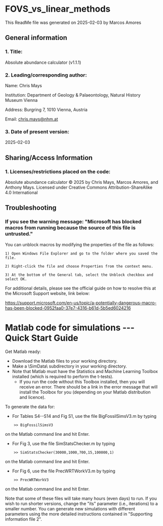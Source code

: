 # FOVS_vs_linear_methods
This ReadMe file was generated on 2025-02-03 by Marcos Amores

## General information

### 1. Title:
   
  Absolute abundance calculator (v1.1.1)

### 2. Leading/corresponding author:
   
  Name: Chris Mays

  Institution: Department of Geology & Palaeontology, Natural History Museum Vienna
  
  Address: Burgring 7, 1010 Vienna, Austria
  
  Email: chris.mays@nhm.at

### 3. Date of present version:
   
  2025-02-03


## Sharing/Access Information

### 1. Licenses/restrictions placed on the code:
   
  Absolute abundance calculator © 2025 by Chris Mays, Marcos Amores, and Anthony Mays. Licensed under Creative Commons Attribution-ShareAlike 4.0 International

## Troubleshooting

### If you see the warning message: "Microsoft has blocked macros from running because the source of this file is untrusted."

  You can unblock macros by modifying the properties of the file as follows:

    1) Open Windows File Explorer and go to the folder where you saved the file.

    2) Right-click the file and choose Properties from the context menu.

    3) At the bottom of the General tab, select the Unblock checkbox and select OK.
    
  For additional details, please see the official guide on how to resolve this at the Microsoft Support website, link below:
  
  https://support.microsoft.com/en-us/topic/a-potentially-dangerous-macro-has-been-blocked-0952faa0-37e7-4316-b61d-5b5ed6024216





# Matlab code for simulations --- Quick Start Guide

Get Matlab ready:
* Download the Matlab files to your working directory.
* Make a \SimData\ subdirectory in your working directory.
* Note that Matlab must have the Statistics and Machine Learning Toolbox installed (which is required to perform the t-tests).
   + If you run the code without this Toolbox installed, then you will receive an error. There should be a link in the error message that will install the Toolbox for you (depending on your Matlab distribution and licence).

To generate the data for:
* For Tables S4--S14 and Fig S1, use the file BigFossilSimsV3.m by typing
```
	>> BigFossilSimsV3
```
  on the Matlab command line and hit Enter.
* For Fig 3, use the file SimStatsChecker.m by typing
```
	>> SimStatsChecker(30000,1000,700,15,100000,1)
```
   on the Matlab command line and hit Enter.
* For Fig 6, use the file PrecWRTWorkV3.m by typing
```
	>> PrecWRTWorkV3
```
   on the Matlab command line and hit Enter.

Note that some of these files will take many hours (even days) to run. If you wish to run shorter versions, change the "its" parameter (i.e., iterations) to a smaller number. You can generate new simulations with different parameters using the more detailed instructions contained in "Supporting information file 2".
